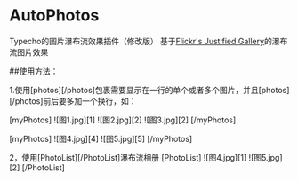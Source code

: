 # AutoPhotos
Typecho的图片瀑布流效果插件（修改版）
基于<a href="https://github.com/nk-o/flickr-justified-gallery#wordpress-plugin">Flickr's Justified Gallery</a>的瀑布流图片效果

##使用方法：

1.使用[photos][/photos]包裹需要显示在一行的单个或者多个图片，并且[photos][/photos]前后要多加一个换行，如：

[myPhotos]
![图1.jpg][1]
![图2.jpg][2]
![图3.jpg][2]
[/myPhotos]

[myPhotos]
![图4.jpg][4]
![图5.jpg][5]
[/myPhotos]

2，使用[PhotoList][/PhotoList]瀑布流相册
[PhotoList]
![图4.jpg][1]
![图5.jpg][2]
[/PhotoList]


##

